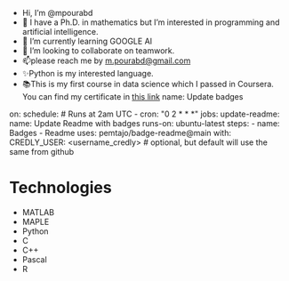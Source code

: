 - Hi, I’m @mpourabd
- 👀 I have a Ph.D. in mathematics but I’m interested in programming and artificial intelligence.
- 🌱 I’m currently learning GOOGLE AI
- 💞️ I’m looking to collaborate on teamwork.
- 📫please reach me by m.pourabd@gmail.com
- ✨Python is my interested language.
- 📚This is my first course in data science which I passed in Coursera. You can find my certificate in <a href="https://www.credly.com/badges/ed241d2d-b8bb-426e-ac44-0ed1ea63992c/public_url">this link</a>
name: Update badges

on:
  schedule:
    # Runs at 2am UTC
    - cron: "0 2 * * *"
jobs:
  update-readme:
    name: Update Readme with badges
    runs-on: ubuntu-latest
    steps:
      - name: Badges - Readme
        uses: pemtajo/badge-readme@main
        with:       
          CREDLY_USER: <username_credly> # optional, but default will use the same from github
<h1>Technologies</h1>
<ul> 
  <li>MATLAB</li>
  <li>MAPLE</li>
  <li>Python</li>
  <li>C</li>
  <li>C++</li>
  <li>Pascal</li>
  <li>R</li>
</ul>
<!---
mpourabd/mpourabd is a ✨ special ✨ repository because its `README.md` (this file) appears on your GitHub profile.
You can click the Preview link to take a look at your changes.
--->
